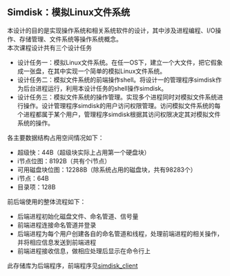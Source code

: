 ## Simdisk：模拟Linux文件系统
本设计的目的是实现操作系统和相关系统软件的设计，其中涉及进程编程、I/O操作、存储管理、文件系统等操作系统概念。  
本次课程设计共有三个设计任务
+ 设计任务一：模拟Linux文件系统。在任一OS下，建立一个大文件，把它假象成一张盘，在其中实现一个简单的模拟Linux文件系统。
+ 设计任务二：模拟文件系统的前端操作shell。将设计一的管理程序simdisk作为后台进程运行，利用本设计任务的shell操作simdisk。
+ 设计任务三：模拟文件系统的操作管理。实现多个进程同时对模拟文件系统进行操作。设计管理程序simdisk的用户访问权限管理。访问模拟文件系统的每个进程都属于某个用户，管理程序simdisk根据其访问权限决定其对模拟文件系统的操作。

各主要数据结构占用空间情况如下：
+ 超级快：44B（超级块实际上占用第一个硬盘块）
+ i节点位图：8192B（共有个i节点）
+ 可用磁盘块位图：12288B（除系统占用的磁盘块，共有98283个）
+ i节点：64B
+ 目录项：128B

前后端使用的整体流程如下：
+ 后端进程初始化磁盘文件、命名管道、信号量
+ 前端进程连接命名管道并登录
+ 后端进程为每个用户创建各自的命名管道和线程，处理前端进程的相关操作，并将相应信息发送到前端进程
+ 前端进程接收信息，做相应处理后显示在命令行上

此存储库为后端程序，前端程序见[simdisk_client](https://github.com/wkzCode/simdisk_client)
